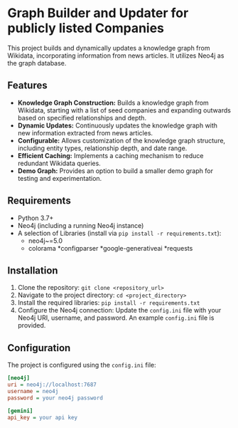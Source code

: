 # Graph Builder and Updater for publicly listed Companies

This project builds and dynamically updates a knowledge graph from Wikidata, incorporating information from news articles. It utilizes Neo4j as the graph database.

## Features

* **Knowledge Graph Construction:**  Builds a knowledge graph from Wikidata, starting with a list of seed companies and expanding outwards based on specified relationships and depth.
* **Dynamic Updates:**  Continuously updates the knowledge graph with new information extracted from news articles.
* **Configurable:**  Allows customization of the knowledge graph structure, including entity types, relationship depth, and date range.
* **Efficient Caching:**  Implements a caching mechanism to reduce redundant Wikidata queries.
* **Demo Graph:**  Provides an option to build a smaller demo graph for testing and experimentation.

## Requirements

* Python 3.7+
* Neo4j (including a running Neo4j instance)
* A selection of Libraries (install via `pip install -r requirements.txt`):
    * neo4j~=5.0
    * colorama
    *configparser
    *google-generativeai
    *requests


## Installation

1. Clone the repository: `git clone <repository_url>`
2. Navigate to the project directory: `cd <project_directory>`
3. Install the required libraries: `pip install -r requirements.txt`
4. Configure the Neo4j connection: Update the `config.ini` file with your Neo4j URI, username, and password.  An example `config.ini` file is provided.

## Configuration

The project is configured using the `config.ini` file:

```ini
[neo4j]
uri = neo4j://localhost:7687
username = neo4j
password = your neo4j password

[gemini]
api_key = your api key